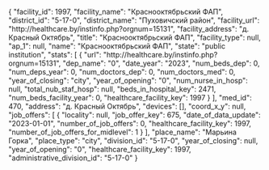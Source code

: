 {
    "facility_id": 1997,
    "facility_name": "Краснооктябрьский ФАП",
    "district_id": "5-17-0",
    "district_name": "Пуховичский район",
    "facility_url": "http:\/\/healthcare.by\/instinfo.php?orgnum=15131",
    "facility_address": "д. Красный Октябрь",
    "title": "Краснооктябрьский ФАП",
    "facility_type": null,
    "ap_1": null,
    "name": "Краснооктябрьский ФАП",
    "state": "public institution",
    "stats": [
        {
            "url": "http:\/\/healthcare.by\/instinfo.php?orgnum=15131",
            "dep_name": "0",
            "date_year": "2023",
            "num_beds_dep": 0,
            "num_deps_year": 0,
            "num_doctors_dep": 0,
            "num_doctors_med": 0,
            "year_of_closing": "city",
            "year_of_opening": "0",
            "num_nurse_in_hosp": null,
            "total_nub_staf_hosp": null,
            "beds_in_hospital_key": 2471,
            "num_beds_facility_year": 0,
            "healthcare_facility_key": 1997
        }
    ],
    "med_id": 470,
    "address": "д. Красный Октябрь",
    "devices": [],
    "coord_x_y": null,
    "job_offers": [
        {
            "locality": null,
            "job_offer_key": 675,
            "date_of_data_update": "2023-01-01",
            "number_of_job_offers": 0,
            "healthcare_facility_key": 1997,
            "number_of_job_offers_for_midlevel": 1
        }
    ],
    "place_name": "Марьина Горка",
    "place_type": "city",
    "division_id": "5-17-0",
    "year_of_closing": null,
    "year_of_opening": "0",
    "healthcare_facility_key": 1997,
    "administrative_division_id": "5-17-0"
}
